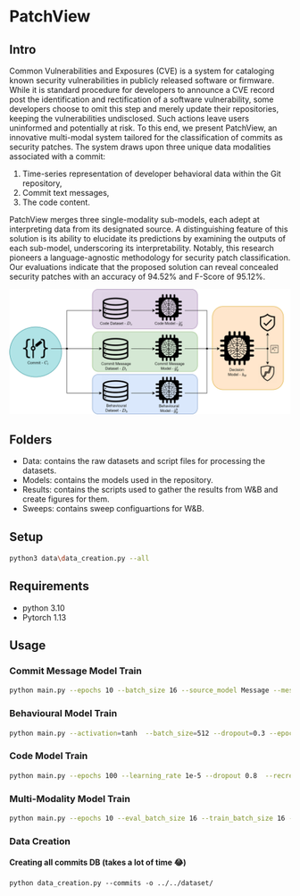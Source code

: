 # PatchView

## Intro
Common Vulnerabilities and Exposures (CVE) is a system for cataloging known security vulnerabilities in publicly released software or firmware. While it is standard procedure for developers to announce a CVE record post the identification and rectification of a software vulnerability, some developers choose to omit this step and merely update their repositories, keeping the vulnerabilities undisclosed. Such actions leave users uninformed and potentially at risk. To this end, we present PatchView, an innovative multi-modal system tailored for the classification of commits as security patches. The system draws upon three unique data modalities associated with a commit: 
1) Time-series representation of developer behavioral data within the Git repository,
2) Commit text messages, 
3) The code content. 

PatchView merges three single-modality sub-models, each adept at interpreting data from its designated source. A distinguishing feature of this solution is its ability to elucidate its predictions by examining the outputs of each sub-model, underscoring its interpretability. Notably, this research pioneers a language-agnostic methodology for security patch classification. Our evaluations indicate that the proposed solution can reveal concealed security patches with an accuracy of 94.52% and F-Score of 95.12%.


![PatchView Design](results/design3.drawio.png "a title")

## Folders
* Data: contains the raw datasets and script files for processing the datasets.
* Models: contains the models used in the repository.
* Results: contains the scripts used to gather the results from W&B and create figures for them.
* Sweeps: contains sweep configuartions for W&B.

## Setup
```bash
python3 data\data_creation.py --all
```

## Requirements
* python 3.10
* Pytorch 1.13


## Usage
### Commit Message Model Train
```bash
python main.py --epochs 10 --batch_size 16 --source_model Message --message_model_type roberta --learning_rate 1e-5 --recreate_cache
```

### Behavioural Model Train
```bash
python main.py --activation=tanh  --batch_size=512 --dropout=0.3 --epochs=600 --event_l1=83 --event_l2=41 --event_l3=83 --event_l4=80 --event_window_size=41 --folds=10 --learning_rate=0.0001 --run_fold=7 --source_model=Events
```

### Code Model Train
```bash
python main.py --epochs 100 --learning_rate 1e-5 --dropout 0.8  --recreate-cache --folds 10  --source_model Code  --model_type roberta
```

### Multi-Modality Model Train
```bash
python main.py --epochs 10 --eval_batch_size 16 --train_batch_size 16 -lr 1e-5 --dropout 0.7  --recreate_cache --code_merge_file --source_model Multi
```


### Data Creation
#### Creating all commits DB (takes a lot of time 😂)
```python data_creation.py --commits -o ../../dataset/```
